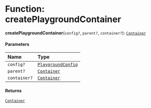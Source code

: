 # Function: createPlaygroundContainer

**createPlaygroundContainer**(`config?`, `parent?`, `container?`): [`Container`](/en/auto-docs/free-layout-editor/interfaces/interfaces.Container.md)

#### Parameters

| Name | Type |
| :------ | :------ |
| `config?` | [`PlaygroundConfig`](/en/auto-docs/free-layout-editor/variables/PlaygroundConfig-1.md) |
| `parent?` | [`Container`](/en/auto-docs/free-layout-editor/interfaces/interfaces.Container.md) |
| `container?` | [`Container`](/en/auto-docs/free-layout-editor/interfaces/interfaces.Container.md) |

#### Returns

[`Container`](/en/auto-docs/free-layout-editor/interfaces/interfaces.Container.md)
